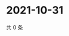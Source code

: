 # 2021-10-31

共 0 条

<!-- BEGIN WEIBO -->
<!-- 最后更新时间 Sun Oct 31 2021 02:12:29 GMT+0800 (China Standard Time) -->

<!-- END WEIBO -->
